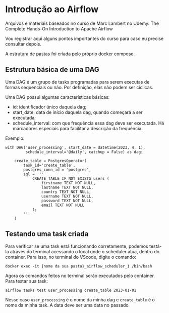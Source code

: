 # Introdução ao Airflow

Arquivos e materiais baseados no curso de Marc Lambert no Udemy: The Complete Hands-On Introduction to Apache Airflow

Vou registrar aqui alguns pontos importantes do curso para caso eu precise consultar depois.

A estrutura de pastas foi criada pelo próprio docker compose.

## Estrutura básica de uma DAG
Uma DAG é um grupo de tasks programadas para serem executas de formas sequenciais ou não. Por definição, elas não podem ser cíclicas.

Uma DAG possui algumas características básicas:
- id: identificador único daquela dag;
- start_date: data de início daquela dag, quando começará a ser executada;
- schedule_interval: com que frequência essa dag deve ser executada. Há marcadores especiais para facilitar a descrição da frequência.

Exemplo:
```
with DAG('user_processing', start_date = datetime(2023, 4, 1),
         schedule_interval='@daily', catchup = False) as dag:
    
    create_table = PostgresOperator(
        task_id='create_table',
        postgres_conn_id = 'postgres',
        sql = '''
            CREATE TABLE IF NOT EXISTS users (
                firstname TEXT NOT NULL,
                lastname TEXT NOT NULL,
                country TEXT NOT NULL,
                username TEXT NOT NULL,
                password TEXT NOT NULL,
                email TEXT NOT NULL
            );
        '''
    )
```

## Testando uma task criada
Para verificar se uma task está funcionando corretamente, podemos testá-la através do terminal  acessando o local onde o scheduler atua, dentro do container. Para isso, no terminal do VScode, digite o comando:

`docker exec -it {nome da sua pasta}_airflow_scheduler_1 /bin/bash`

Agora os comandos feitos no terminal serão executados pelo container. Para testar sua task:

`airflow tasks test user_processing create_table 2023-01-01`

Nesse caso `user_processing` é o nome da minha dag e `create_table` é o nome da minha task. A data deve ser uma data no passado.
